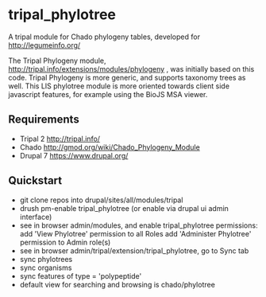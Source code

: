 tripal_phylotree
================
A tripal module for Chado phylogeny tables, developed for
http://legumeinfo.org/ 

The Tripal Phylogeny module, http://tripal.info/extensions/modules/phylogeny ,  was initially based on this code. Tripal Phylogeny is more generic, and supports taxonomy trees as well. This LIS phylotree module is more oriented towards client side javascript features, for example using the BioJS MSA viewer.

Requirements
------------
* Tripal 2 http://tripal.info/
* Chado http://gmod.org/wiki/Chado_Phylogeny_Module
* Drupal 7 https://www.drupal.org/

Quickstart
----------
* git clone repos into drupal/sites/all/modules/tripal
* drush pm-enable tripal_phylotree (or enable via drupal ui admin interface)
* see in browser admin/modules, and enable tripal_phylotree permissions:
  add 'View Phylotree' permission to all Roles
  add 'Administer Phylotree' permission to Admin role(s)
* see in browser admin/tripal/extension/tripal_phylotree, go to Sync tab
* sync phylotrees
* sync organisms
* sync features of type = 'polypeptide'
* default view for searching and browsing is chado/phylotree

